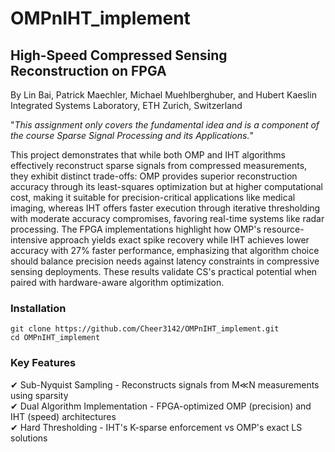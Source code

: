 # OMPnIHT_implement

## High-Speed Compressed Sensing Reconstruction on FPGA 
By Lin Bai, Patrick Maechler, Michael Muehlberghuber, and Hubert Kaeslin Integrated Systems Laboratory, ETH Zurich, Switzerland

"_This assignment only covers the fundamental idea and is a component of the course Sparse Signal Processing and its Applications._"

This project demonstrates that while both OMP and IHT algorithms effectively reconstruct sparse signals from compressed measurements, they exhibit distinct trade-offs: OMP provides superior reconstruction accuracy through its least-squares optimization but at higher computational cost, making it suitable for precision-critical applications like medical imaging, whereas IHT offers faster execution through iterative thresholding with moderate accuracy compromises, favoring real-time systems like radar processing. The FPGA implementations highlight how OMP's resource-intensive approach yields exact spike recovery while IHT achieves lower accuracy with 27% faster performance, emphasizing that algorithm choice should balance precision needs against latency constraints in compressive sensing deployments. These results validate CS's practical potential when paired with hardware-aware algorithm optimization. 


### Installation
```
git clone https://github.com/Cheer3142/OMPnIHT_implement.git
cd OMPnIHT_implement
```

### Key Features
✔ Sub-Nyquist Sampling - Reconstructs signals from M≪N measurements using sparsity <br />
✔ Dual Algorithm Implementation - FPGA-optimized OMP (precision) and IHT (speed) architectures <br />
✔ Hard Thresholding - IHT's K-sparse enforcement vs OMP's exact LS solutions <br />


